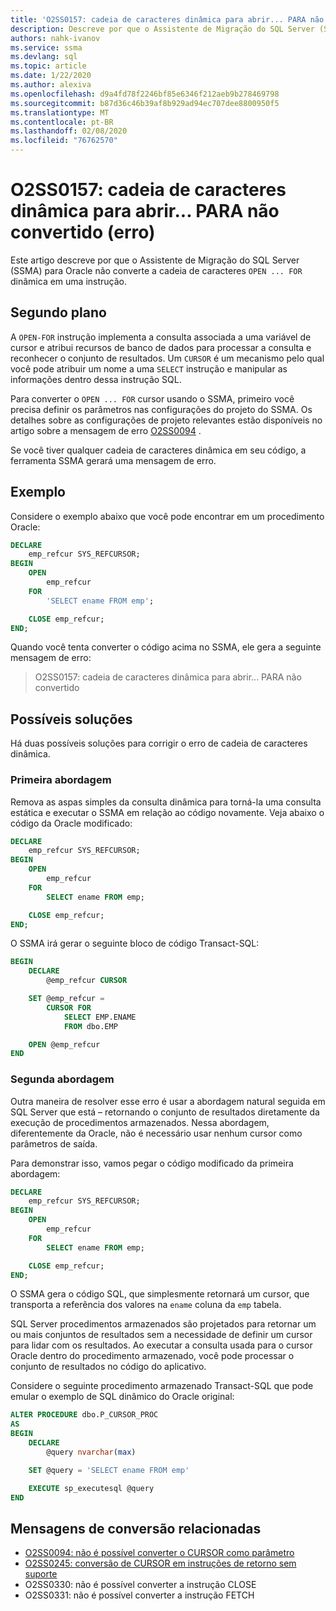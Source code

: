 ```yaml
---
title: 'O2SS0157: cadeia de caracteres dinâmica para abrir... PARA não convertido (erro)'
description: Descreve por que o Assistente de Migração do SQL Server (SSMA) para Oracle não converte a cadeia de caracteres dinâmica em uma abertura... Instrução FOR.
authors: nahk-ivanov
ms.service: ssma
ms.devlang: sql
ms.topic: article
ms.date: 1/22/2020
ms.author: alexiva
ms.openlocfilehash: d9a4fd78f2246bf85e6346f212aeb9b278469798
ms.sourcegitcommit: b87d36c46b39af8b929ad94ec707dee8800950f5
ms.translationtype: MT
ms.contentlocale: pt-BR
ms.lasthandoff: 02/08/2020
ms.locfileid: "76762570"
---
```

# <a name="o2ss0157-dynamic-string-for-openfor-not-converted-error"></a>O2SS0157: cadeia de caracteres dinâmica para abrir... PARA não convertido (erro)

Este artigo descreve por que o Assistente de Migração do SQL Server (SSMA) para Oracle não converte a cadeia de caracteres `OPEN ... FOR` dinâmica em uma instrução.

## <a name="background"></a>Segundo plano

A `OPEN-FOR` instrução implementa a consulta associada a uma variável de cursor e atribui recursos de banco de dados para processar a consulta e reconhecer o conjunto de resultados. Um `CURSOR` é um mecanismo pelo qual você pode atribuir um nome a uma `SELECT` instrução e manipular as informações dentro dessa instrução SQL.

Para converter o `OPEN ... FOR` cursor usando o SSMA, primeiro você precisa definir os parâmetros nas configurações do projeto do SSMA. Os detalhes sobre as configurações de projeto relevantes estão disponíveis no artigo sobre a mensagem de erro [O2SS0094](o2ss0094.md) .

Se você tiver qualquer cadeia de caracteres dinâmica em seu código, a ferramenta SSMA gerará uma mensagem de erro.

## <a name="example"></a>Exemplo

Considere o exemplo abaixo que você pode encontrar em um procedimento Oracle:

```sql
DECLARE
    emp_refcur SYS_REFCURSOR;
BEGIN
    OPEN
        emp_refcur
    FOR
        'SELECT ename FROM emp';

    CLOSE emp_refcur;
END;
```

Quando você tenta converter o código acima no SSMA, ele gera a seguinte mensagem de erro:

> O2SS0157: cadeia de caracteres dinâmica para abrir... PARA não convertido

## <a name="possible-remedies"></a>Possíveis soluções

Há duas possíveis soluções para corrigir o erro de cadeia de caracteres dinâmica.

### <a name="first-approach"></a>Primeira abordagem

Remova as aspas simples da consulta dinâmica para torná-la uma consulta estática e executar o SSMA em relação ao código novamente. Veja abaixo o código da Oracle modificado:

```sql
DECLARE
    emp_refcur SYS_REFCURSOR;
BEGIN
    OPEN
        emp_refcur
    FOR
        SELECT ename FROM emp;

    CLOSE emp_refcur;
END;
```

O SSMA irá gerar o seguinte bloco de código Transact-SQL:

```sql
BEGIN
    DECLARE
        @emp_refcur CURSOR

    SET @emp_refcur =
        CURSOR FOR
            SELECT EMP.ENAME
            FROM dbo.EMP

    OPEN @emp_refcur
END
```

### <a name="second-approach"></a>Segunda abordagem

Outra maneira de resolver esse erro é usar a abordagem natural seguida em SQL Server que está – retornando o conjunto de resultados diretamente da execução de procedimentos armazenados. Nessa abordagem, diferentemente da Oracle, não é necessário usar nenhum cursor como parâmetros de saída.

Para demonstrar isso, vamos pegar o código modificado da primeira abordagem:

```sql
DECLARE
    emp_refcur SYS_REFCURSOR;
BEGIN
    OPEN
        emp_refcur
    FOR
        SELECT ename FROM emp;

    CLOSE emp_refcur;
END;
```

O SSMA gera o código SQL, que simplesmente retornará um cursor, que transporta a referência dos valores na `ename` coluna da `emp` tabela.

SQL Server procedimentos armazenados são projetados para retornar um ou mais conjuntos de resultados sem a necessidade de definir um cursor para lidar com os resultados. Ao executar a consulta usada para o cursor Oracle dentro do procedimento armazenado, você pode processar o conjunto de resultados no código do aplicativo.

Considere o seguinte procedimento armazenado Transact-SQL que pode emular o exemplo de SQL dinâmico do Oracle original:

```sql
ALTER PROCEDURE dbo.P_CURSOR_PROC
AS
BEGIN
    DECLARE
        @query nvarchar(max)

    SET @query = 'SELECT ename FROM emp'

    EXECUTE sp_executesql @query
END
```

## <a name="related-conversion-messages"></a>Mensagens de conversão relacionadas

* [O2SS0094: não é possível converter o CURSOR como parâmetro](o2ss0094.md)
* [O2SS0245: conversão de CURSOR em instruções de retorno sem suporte](o2ss0245.md)
* O2SS0330: não é possível converter a instrução CLOSE
* O2SS0331: não é possível converter a instrução FETCH
